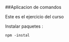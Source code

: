 ##Aplicacion de comandos 

Este es el ejercicio del curso 


Instalar paquetes :
```
npm -instal
```

